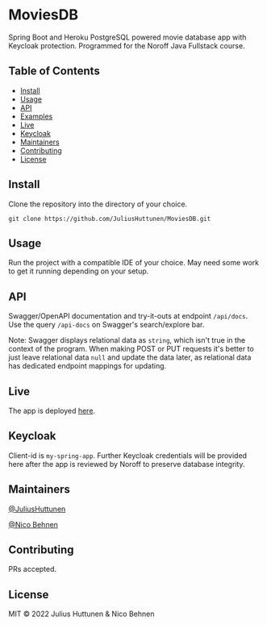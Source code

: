 # MoviesDB
Spring Boot and Heroku PostgreSQL powered movie database app with Keycloak protection. Programmed for the Noroff Java Fullstack course.

## Table of Contents

- [Install](#install)
- [Usage](#usage)
- [API](#api)
- [Examples](#examples)
- [Live](#live)
- [Keycloak](#keycloak)
- [Maintainers](#maintainers)
- [Contributing](#contributing)
- [License](#license)

## Install

Clone the repository into the directory of your choice.

```
git clone https://github.com/JuliusHuttunen/MoviesDB.git
```

## Usage

Run the project with a compatible IDE of your choice. May need some work to get it running depending on your setup.

## API

Swagger/OpenAPI documentation and try-it-outs at endpoint ``/api/docs``. Use the query ``/api-docs`` on Swagger's search/explore bar.

Note: Swagger displays relational data as ``string``, which isn't true in the context of the program. When making 
POST or PUT requests it's better to just leave relational data ``null`` and update the data later, as relational data has dedicated endpoint mappings for updating.

## Live

The app is deployed [here](https://moviedb-postgresql.herokuapp.com/api/docs).

## Keycloak

Client-id is ``my-spring-app``. Further Keycloak credentials will be provided here after the app is reviewed by Noroff to preserve database integrity.

## Maintainers

[@JuliusHuttunen](https://github.com/JuliusHuttunen)

[@Nico Behnen](https://github.com/azruim)

## Contributing

PRs accepted.

## License

MIT © 2022 Julius Huttunen &amp; Nico Behnen
